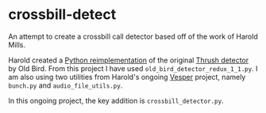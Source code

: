 # crossbill-detect

An attempt to create a crossbill call detector based off of the work of Harold Mills. 

Harold created a [Python reimplementation](https://github.com/HaroldMills/Vesper/tree/master/vesper/old_bird) of the original [Thrush detector](http://www.oldbird.org/Thrush.htm) by Old Bird. From this project I have used `old_bird_detector_redux_1_1.py`. I am also using two utilities from Harold's ongoing [Vesper](https://github.com/HaroldMills/Vesper) project, namely `bunch.py` and `audio_file_utils.py`.

In this ongoing project, the key addition is `crossbill_detector.py`.
